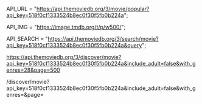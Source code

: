 API_URL = "https://api.themoviedb.org/3/movie/popular?api_key=518f0cf1333524b8ec0f30f5fb0b224a";

API_IMG = "https://image.tmdb.org/t/p/w500/";

API_SEARCH = "https://api.themoviedb.org/3/search/movie?api_key=518f0cf1333524b8ec0f30f5fb0b224a&query";

https://api.themoviedb.org/3/discover/movie?api_key=518f0cf1333524b8ec0f30f5fb0b224a&include_adult=false&with_genres=28&page=500

/discover/movie?api_key=518f0cf1333524b8ec0f30f5fb0b224a&include_adult=false&with_genres=<Genrevariable>&page=<randompagenumber>
